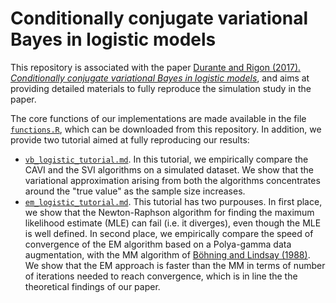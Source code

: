 
# Conditionally conjugate variational Bayes in logistic models


This repository is associated with the paper [Durante and Rigon (2017). *Conditionally conjugate variational Bayes in logistic models*](https://arxiv.org/abs/1711.06999), and aims at providing detailed materials to fully reproduce the simulation study in the paper. 

The core functions of our implementations are made available in the file [`functions.R`](https://github.com/tommasorigon/logisticVB/blob/master/logistic.R), which can be downloaded from this repository. In addition, we provide two tutorial aimed at fully reproducing our results:

- [`vb_logistic_tutorial.md`](https://github.com/tommasorigon/logisticVB/blob/master/vb_logistic_tutorial.md). In this tutorial, we empirically compare the CAVI and the SVI algorithms on a simulated dataset. We show that the variational approximation arising from both the algorithms concentrates around the "true value" as the sample size increases.
- [`em_logistic_tutorial.md`](https://github.com/tommasorigon/logisticVB/blob/master/em_logistic_tutorial.md). This tutorial has two purpouses. In first place, we show that the Newton-Raphson algorithm for finding the maximum likelihood  estimate (MLE) can fail (i.e. it diverges), even though the MLE is well defined. In second place, we empirically compare the speed of convergence of the EM algorithm based on a Polya-gamma data augmentation, with the MM algorithm of [Böhning and Lindsay (1988)](https://link.springer.com/article/10.1007/BF00049423). We show that the EM approach is faster than the MM in terms of number of iterations needed to reach convergence, which is in line the the theoretical findings of our paper.